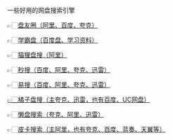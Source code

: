 一些好用的网盘搜索引擎

👉🏻[盘友圈（阿里、百度、夸克）](https://panyq.com/)

👉🏻[学霸盘（百度盘、学习资料）](https://www.xuebapan.com/)

👉🏻[猫狸盘搜（阿里）](https://www.alipansou.com/)

👉🏻[秒搜（百度、阿里、夸克、迅雷）](https://miaosou.fun/)

👉🏻[易搜（百度、阿里、夸克、迅雷）](https://cdn.yiso.fun/)

[👉🏻橘子盘搜（主夸克、迅雷，也有百度、UC网盘）](https://www.nmme.xyz/)

👉🏻[懒盘搜索（夸克、阿里、迅雷）](https://www.lzpanx.com/)

👉🏻[皮卡搜索（主阿里，也有夸克、百度、蓝奏、天翼等）](https://www.pikaso.top/)

    